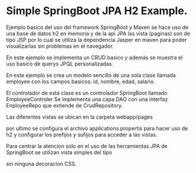 # Simple SpringBoot JPA H2 Example.

Ejemplo basico del uso del framework SpringBoot y Maven
se hace uso de una base de datos h2 en memoria y de la api JPA
las vista (paginas) son de tipo JSP por lo cual se utiliza
la dependencia Jasper en maven para poder visualizarlas sin problemas en el navegador.

En este ejemplo se implementa un CRUD basico y además se muestra el 
uso basico de querys JPQL personalizadas.

En este ejemplo se crea un modelo sencillo de una sola clase llamada employee
con los campos basicos: id, nombre, edad, salario.

El controlador de esta clase es un controlador SpringBoot llamado EmployeeControler 
Se implementa una capa DAO con una interfaz EnployeeRepo que extiende de CrudRepository.

Las diferentes vistas se ubican en la carpeta webapp/pages

por ultimo se configura el archivo applications.propertis para hacer uso de h2 y configurar los
prefijos y sufijos para acceder a las vistas.


Para centrar la atencion solo en el uso de las herramientas JPA de SpringBoot
se utilizan vista simples del tipo <form> sin ninguna decoracion CSS.


